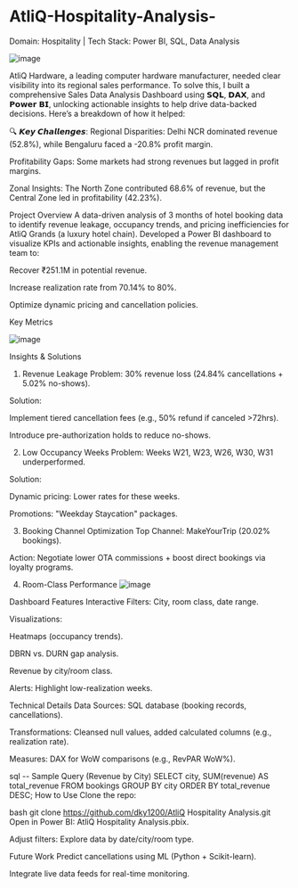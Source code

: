 # AtliQ-Hospitality-Analysis-
Domain: Hospitality | Tech Stack: Power BI, SQL, Data Analysis

![image](https://github.com/user-attachments/assets/c53474f0-8049-46c1-a712-4c7aa198a38c)

AtliQ Hardware, a leading computer hardware manufacturer, needed clear visibility into its regional sales performance. To solve this, I built a comprehensive Sales Data Analysis Dashboard using 𝗦𝗤𝗟, 𝗗𝗔𝗫, and 𝗣𝗼𝘄𝗲𝗿 𝗕𝗜, unlocking actionable insights to help drive data-backed decisions. Here’s a breakdown of how it helped:

🔍 𝙆𝙚𝙮 𝘾𝙝𝙖𝙡𝙡𝙚𝙣𝙜𝙚𝙨:
Regional Disparities: Delhi NCR dominated revenue (52.8%), while Bengaluru faced a -20.8% profit margin.

Profitability Gaps: Some markets had strong revenues but lagged in profit margins.

Zonal Insights: The North Zone contributed 68.6% of revenue, but the Central Zone led in profitability (42.23%).

Project Overview
A data-driven analysis of 3 months of hotel booking data to identify revenue leakage, occupancy trends, and pricing inefficiencies for AtliQ Grands (a luxury hotel chain). Developed a Power BI dashboard to visualize KPIs and actionable insights, enabling the revenue management team to:

Recover ₹251.1M in potential revenue.

Increase realization rate from 70.14% to 80%.

Optimize dynamic pricing and cancellation policies.


Key Metrics

 ![image](https://github.com/user-attachments/assets/eb797eec-cf05-4b7f-9c23-267e01d96976)

 Insights & Solutions
1. Revenue Leakage
Problem: 30% revenue loss (24.84% cancellations + 5.02% no-shows).

Solution:

Implement tiered cancellation fees (e.g., 50% refund if canceled >72hrs).

Introduce pre-authorization holds to reduce no-shows.

2. Low Occupancy Weeks
Problem: Weeks W21, W23, W26, W30, W31 underperformed.

Solution:

Dynamic pricing: Lower rates for these weeks.

Promotions: "Weekday Staycation" packages.

3. Booking Channel Optimization
Top Channel: MakeYourTrip (20.02% bookings).

Action: Negotiate lower OTA commissions + boost direct bookings via loyalty programs.

4. Room-Class Performance
   ![image](https://github.com/user-attachments/assets/e476d256-3820-450f-930d-9f083640393a)

Dashboard Features
Interactive Filters: City, room class, date range.

Visualizations:

Heatmaps (occupancy trends).

DBRN vs. DURN gap analysis.

Revenue by city/room class.

Alerts: Highlight low-realization weeks.

Technical Details
Data Sources: SQL database (booking records, cancellations).

Transformations: Cleansed null values, added calculated columns (e.g., realization rate).

Measures: DAX for WoW comparisons (e.g., RevPAR WoW%).

sql
-- Sample Query (Revenue by City)
SELECT city, SUM(revenue) AS total_revenue 
FROM bookings 
GROUP BY city 
ORDER BY total_revenue DESC;
How to Use
Clone the repo:

bash
git clone https://github.com/dky1200/AtliQ Hospitality Analysis.git
Open in Power BI: AtliQ Hospitality Analysis.pbix.

Adjust filters: Explore data by date/city/room type.

Future Work
Predict cancellations using ML (Python + Scikit-learn).

Integrate live data feeds for real-time monitoring.

 

 
  

